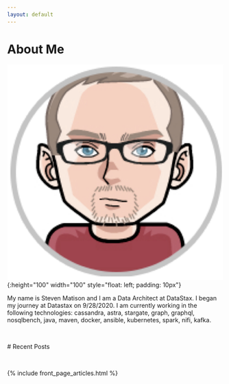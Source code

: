 ```yaml
---
layout: default
---
```


# About Me

![SRM](/assets/images/SRM.png){:height="100" width="100" style="float: left; padding: 10px"}
 
My name is Steven Matison and I am a Data Architect at DataStax. I began my journey at Datastax on 9/28/2020. 
I am currently working in the following technologies: cassandra, astra, stargate, graph, graphql, nosqlbench, java, maven, docker,
ansible, kubernetes, spark, nifi, kafka.

<div style="clear: both"></div>
<p>&nbsp;</p>
# Recent Posts
<p>&nbsp;</p>
{% include front_page_articles.html %}

